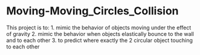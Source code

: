 # Moving-Moving_Circles_Collision
This project is to:
    1. mimic the behavior of objects moving under the effect of gravity
    2. mimic the behavior when objects elastically bounce to the wall and to each other
    3. to predict where exactly the 2 circular object touching to each other
